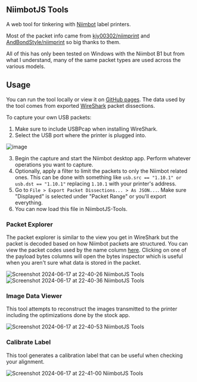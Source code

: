 ## NiimbotJS Tools

A web tool for tinkering with [Niimbot](https://www.niimbot.net/enweb/) label printers.  

Most of the packet info came from [kjy00302/niimprint](https://github.com/kjy00302/niimprint) and [AndBondStyle/niimprint](https://github.com/AndBondStyle/niimprint) so big thanks to them.

All of this has only been tested on Windows with the Niimbot B1 but from what I understand, many of the same packet types are used across the various models.  

## Usage

You can run the tool locally or view it on [GitHub pages](https://dtgreene.github.io/niimbotjs-tools/dist/).  The data used by the tool comes from exported [WireShark](https://www.wireshark.org/) packet dissections.  

To capture your own USB packets:
1. Make sure to include USBPcap when installing WireShark.
2. Select the USB port where the printer is plugged into.

![image](https://github.com/dtgreene/niimbotjs-tools/assets/24302976/6cdb18e8-06f2-4aff-ba97-02264b386ae4)

3. Begin the capture and start the Niimbot desktop app.  Perform whatever operations you want to capture.
4. Optionally, apply a filter to limit the packets to only the Niimbot related ones.  This can be done with something like `usb.src == "1.10.1" or usb.dst == "1.10.1"` replacing `1.10.1` with your printer's address.
5. Go to `File > Export Packet Dissections... > As JSON...`.  Make sure "Displayed" is selected under "Packet Range" or you'll export everything.
6. You can now load this file in NiimbotJS-Tools.

### Packet Explorer
The packet explorer is similar to the view you get in WireShark but the packet is decoded based on how Niimbot packets are structured.  You can view the packet codes used by the name column [here](https://github.com/dtgreene/niimbotjs-tools/blob/main/src/lib/packets.js).  Clicking on one of the payload bytes columns will open the bytes inspector which is useful when you aren't sure what data is stored in the packet.

![Screenshot 2024-06-17 at 22-40-26 NiimbotJS Tools](https://github.com/dtgreene/niimbotjs-tools/assets/24302976/ca2898d3-9a7c-4203-9773-5e8c78751063)
![Screenshot 2024-06-17 at 22-40-36 NiimbotJS Tools](https://github.com/dtgreene/niimbotjs-tools/assets/24302976/18c8bcfc-663d-4c08-8f45-865ae31c98fb)

### Image Data Viewer
This tool attempts to reconstruct the images transmitted to the printer including the optimizations done by the stock app.  

![Screenshot 2024-06-17 at 22-40-53 NiimbotJS Tools](https://github.com/dtgreene/niimbotjs-tools/assets/24302976/a25b0e85-8586-4dd8-9c35-54fd139a6d22)

### Calibrate Label
This tool generates a calibration label that can be useful when checking your alignment.

![Screenshot 2024-06-17 at 22-41-00 NiimbotJS Tools](https://github.com/dtgreene/niimbotjs-tools/assets/24302976/0820c579-c883-47f8-aaae-16782944313a)
